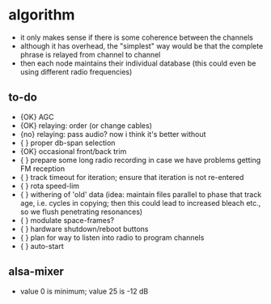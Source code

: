 # algorithm

- it only makes sense if there is some coherence between the channels
- although it has overhead, the "simplest" way would be that the complete
  phrase is relayed from channel to channel
- then each node maintains their individual database (this could even be
  using different radio frequencies)

## to-do

- {OK} AGC
- {OK} relaying: order (or change cables)
- {no} relaying: pass audio? now i think it's better without
- {  } proper db-span selection
- {OK} occasional front/back trim
- {  } prepare some long radio recording in case we have problems getting FM reception
- {  } track timeout for iteration; ensure that iteration is not re-entered
- {  } rota speed-lim
- {  } withering of 'old' data (idea: maintain files parallel to phase that track age, i.e. cycles in copying;
  then this could lead to increased bleach etc., so we flush penetrating resonances)
- {  } modulate space-frames?
- {  } hardware shutdown/reboot buttons
- {  } plan for way to listen into radio to program channels
- {  } auto-start

## alsa-mixer

- value 0 is minimum; value 25 is -12 dB

